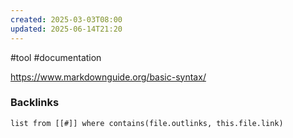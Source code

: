 ```yaml
---
created: 2025-03-03T08:00
updated: 2025-06-14T21:20
---
```

#tool #documentation

https://www.markdownguide.org/basic-syntax/

### Backlinks
```dataview 
list from [[#]] where contains(file.outlinks, this.file.link)
```

